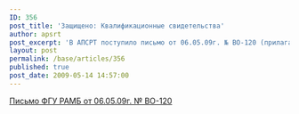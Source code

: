 ```yaml
---
ID: 356
post_title: 'Защищено: Квалификационные свидетельства'
author: apsrt
post_excerpt: 'В АПСРТ поступило письмо от 06.05.09г. № ВО-120 (прилагается)  из ФГУ &quot;Речная  администрация Московского бассейна&quot; по вопросу действия и получения квалификационных свидетельств для лиц рядового состава, а также дипломов для лиц командного состава судов. Просим членов АПСРТ обратить  внимание на  приведенную в письме информацию и учесть ее в своей работе.'
layout: post
permalink: /base/articles/356
published: true
post_date: 2009-05-14 14:57:00
---
```

<a href="http://www.apsrt.ru/docs/ramb.doc"> <span style="text-decoration:underline;"></span> Письмо ФГУ РАМБ от 06.05.09г. № ВО-120</a>